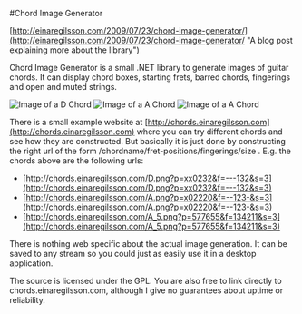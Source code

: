 #Chord Image Generator

[http://einaregilsson.com/2009/07/23/chord-image-generator/](http://einaregilsson.com/2009/07/23/chord-image-generator/ "A blog post explaining more about the library")


Chord Image Generator is a small .NET library to generate images of guitar chords. It can display chord boxes, starting frets, barred chords, fingerings and open and muted strings.


![Image of a D Chord](http://chords.einaregilsson.com/D.png?p=xx0232&f=---132&s=3 "D Chord")
![Image of a A Chord](http://chords.einaregilsson.com/A.png?p=x02220&f=--123-&s=3 "A Chord")
![Image of a A Chord](http://chords.einaregilsson.com/A_5.png?p=577655&f=134211&s=3 "A bar Chord")

There is a small example website at [http://chords.einaregilsson.com](http://chords.einaregilsson.com) where you can try different chords and see how they are constructed. But basically it is just done by constructing the right url of the form /chordname/fret-positions/fingerings/size . E.g. the chords above are the following urls:

* [http://chords.einaregilsson.com/D.png?p=xx0232&f=---132&s=3](http://chords.einaregilsson.com/D.png?p=xx0232&f=---132&s=3)
* [http://chords.einaregilsson.com/A.png?p=x02220&f=--123-&s=3](http://chords.einaregilsson.com/A.png?p=x02220&f=--123-&s=3)
* [http://chords.einaregilsson.com/A_5.png?p=577655&f=134211&s=3](http://chords.einaregilsson.com/A_5.png?p=577655&f=134211&s=3)

There is nothing web specific about the actual image generation. It can be saved to any stream so you could just as easily use it in a desktop application.

The source is licensed under the GPL. You are also free to link directly to chords.einaregilsson.com, although I give no guarantees about uptime or reliability.

